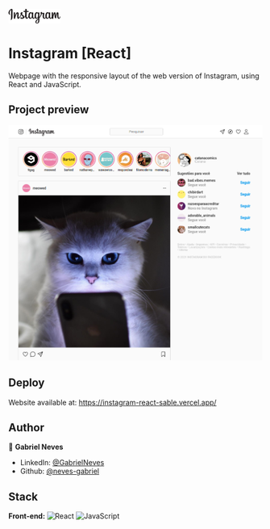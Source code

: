 ![Logo](public/assets/img/logo.png)
# Instagram [React]

Webpage with the responsive layout of the web version of Instagram, using React and JavaScript.
## Project preview

![Preview do projeto](public/assets/img/preview.png)
## Deploy

Website available at: https://instagram-react-sable.vercel.app/
## Author

👤 **Gabriel Neves**

- LinkedIn: [@GabrielNeves](https://www.linkedin.com/in/gabriel-rodrigues-neves/)
- Github: [@neves-gabriel](https://github.com/neves-gabriel)
## Stack

**Front-end:** ![React](https://img.shields.io/badge/react-%2320232a.svg?style=for-the-badge&logo=react&logoColor=%2361DAFB) ![JavaScript](https://img.shields.io/badge/javascript-%23323330.svg?style=for-the-badge&logo=javascript&logoColor=%23F7DF1E)
